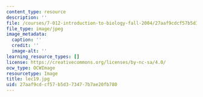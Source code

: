 ```yaml
---
content_type: resource
description: ''
file: /courses/7-012-introduction-to-biology-fall-2004/27aaf9cdcf57b5d373477b7ae20fb780_lec19.jpg
file_type: image/jpeg
image_metadata:
  caption: ''
  credit: ''
  image-alt: ''
learning_resource_types: []
license: https://creativecommons.org/licenses/by-nc-sa/4.0/
ocw_type: OCWImage
resourcetype: Image
title: lec19.jpg
uid: 27aaf9cd-cf57-b5d3-7347-7b7ae20fb780
---
```

